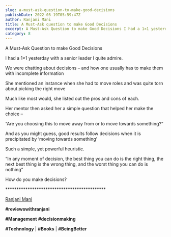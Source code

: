```yaml
---
slug: a-must-ask-question-to-make-good-decisions
publishDate: 2022-05-19T05:59:47Z
author: Ranjani Mani
title: A Must-Ask question to make Good Decisions 
excerpt: A Must-Ask Question to make Good Decisions I had a 1×1 yesterday with a senior leader I quite admire. We were chatting about decisions – and how one usually has to make them with incomplete information She mentioned an instance when she had to move roles and was quite torn about picking the right move  ... 
category: 8
---
```


A Must-Ask Question to make Good Decisions

I had a 1×1 yesterday with a senior leader I quite admire.

We were chatting about decisions – and how one usually has to make them with incomplete information

She mentioned an instance when she had to move roles and was quite torn about picking the right move

Much like most would, she listed out the pros and cons of each.

Her mentor then asked her a simple question that helped her make the choice –

“Are you choosing this to move away from or to move towards something?”

And as you might guess, good results follow decisions when it is precipitated by ‘moving towards something’

Such a simple, yet powerful heuristic.

“In any moment of decision, the best thing you can do is the right thing, the next best thing is the wrong thing, and the worst thing you can do is nothing”

How do you make decisions?

\*\*\*\*\*\*\*\*\*\*\*\*\*\*\*\*\*\*\*\*\*\*\*\*\*\*\*\*\*\*\*\*\*\*\*\*\*\*\*\*\*\*\*\*\*

[Ranjani Mani](https://www.linkedin.com/feed/#)

**#reviewswithranjani**

**#Management** **#decisionmaking**

**#Technology** | **#Books** | **#BeingBetter**